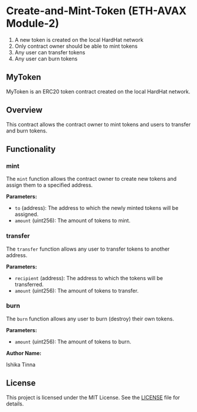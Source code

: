 # Create-and-Mint-Token (ETH-AVAX Module-2)
1. A new token is created on the local HardHat network
2. Only contract owner should be able to mint tokens
3. Any user can transfer tokens
4. Any user can burn tokens
   
## MyToken

MyToken is an ERC20 token contract created on the local HardHat network.

## Overview

This contract allows the contract owner to mint tokens and users to transfer and burn tokens.


## Functionality

### mint

The `mint` function allows the contract owner to create new tokens and assign them to a specified address.

**Parameters:**

- `to` (address): The address to which the newly minted tokens will be assigned.
- `amount` (uint256): The amount of tokens to mint.

### transfer

The `transfer` function allows any user to transfer tokens to another address.

**Parameters:**

- `recipient` (address): The address to which the tokens will be transferred.
- `amount` (uint256): The amount of tokens to transfer.

### burn

The `burn` function allows any user to burn (destroy) their own tokens.

**Parameters:**

- `amount` (uint256): The amount of tokens to burn.

**Author Name:**
  
Ishika Tinna
## License

This project is licensed under the MIT License. See the [LICENSE](LICENSE) file for details.
